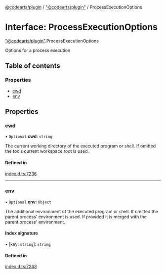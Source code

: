 [@codearts/plugin](../README.md) / ["@codearts/plugin"](../modules/_codearts_plugin_.md) / ProcessExecutionOptions

# Interface: ProcessExecutionOptions

["@codearts/plugin"](../modules/_codearts_plugin_.md).ProcessExecutionOptions

Options for a process execution

## Table of contents

### Properties

- [cwd](codearts_plugin_.ProcessExecutionOptions.md#cwd)
- [env](codearts_plugin_.ProcessExecutionOptions.md#env)

## Properties

### cwd

• `Optional` **cwd**: `string`

The current working directory of the executed program or shell.
If omitted the tools current workspace root is used.

#### Defined in

[index.d.ts:7236](https://github.com/huaweicloud/cloudide-plugin-api/blob/a055dd0/index.d.ts#L7236)

___

### env

• `Optional` **env**: `Object`

The additional environment of the executed program or shell. If omitted
the parent process' environment is used. If provided it is merged with
the parent process' environment.

#### Index signature

▪ [key: `string`]: `string`

#### Defined in

[index.d.ts:7243](https://github.com/huaweicloud/cloudide-plugin-api/blob/a055dd0/index.d.ts#L7243)
